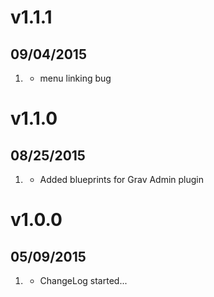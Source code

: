 # v1.1.1
## 09/04/2015

1. [](#bugfix)
    * menu linking bug

# v1.1.0
## 08/25/2015

1. [](#improved)
    * Added blueprints for Grav Admin plugin

# v1.0.0
## 05/09/2015

1. [](#new)
    * ChangeLog started...
